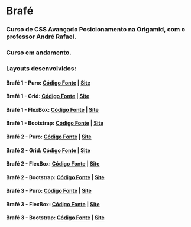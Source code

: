 # Brafé
### Curso de CSS Avançado Posicionamento na Origamid, com o professor André Rafael.
### Curso em andamento.
### Layouts desenvolvidos:
  #### Brafé 1 - Puro: [Código Fonte](https://github.com/Lucas-HMSC/brafe/tree/main/brafe-1/puro) | [Site](https://lucas-hmsc.github.io/brafe/brafe-1/puro/)
  #### Brafé 1 - Grid: [Código Fonte](https://github.com/Lucas-HMSC/brafe/tree/main/brafe-1/grid) | [Site](https://lucas-hmsc.github.io/brafe/brafe-1/grid/)
  #### Brafé 1 - FlexBox: [Código Fonte](https://github.com/Lucas-HMSC/brafe/tree/main/brafe-1/flexbox) | [Site](https://lucas-hmsc.github.io/brafe/brafe-1/flexbox/)
  #### Brafé 1 - Bootstrap: [Código Fonte](https://github.com/Lucas-HMSC/brafe/tree/main/brafe-1/bootstrap) | [Site](https://lucas-hmsc.github.io/brafe/brafe-1/bootstrap/)  
    
  #### Brafé 2 - Puro: [Código Fonte](https://github.com/Lucas-HMSC/brafe/tree/main/brafe-2/puro) | [Site](https://lucas-hmsc.github.io/brafe/brafe-2/puro/)
  #### Brafé 2 - Grid: [Código Fonte](https://github.com/Lucas-HMSC/brafe/tree/main/brafe-2/grid) | [Site](https://lucas-hmsc.github.io/brafe/brafe-2/grid/)
  #### Brafé 2 - FlexBox: [Código Fonte](https://github.com/Lucas-HMSC/brafe/tree/main/brafe-2/flexbox) | [Site](https://lucas-hmsc.github.io/brafe/brafe-2/flexbox/)
  #### Brafé 2 - Bootstrap: [Código Fonte](https://github.com/Lucas-HMSC/brafe/tree/main/brafe-2/bootstrap) | [Site](https://lucas-hmsc.github.io/brafe/brafe-2/bootstrap/)

  #### Brafé 3 - Puro: [Código Fonte](https://github.com/Lucas-HMSC/brafe/tree/main/brafe-3/puro) | [Site](https://lucas-hmsc.github.io/brafe/brafe-3/puro/)
  #### Brafé 3 - FlexBox: [Código Fonte](https://github.com/Lucas-HMSC/brafe/tree/main/brafe-3/flexbox) | [Site](https://lucas-hmsc.github.io/brafe/brafe-3/flexbox/)
  #### Brafé 3 - Bootstrap: [Código Fonte](https://github.com/Lucas-HMSC/brafe/tree/main/brafe-3/bootstrap) | [Site](https://lucas-hmsc.github.io/brafe/brafe-3/bootstrap/)
